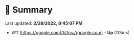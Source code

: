 # 📖 Summary
Last updated: **2/28/2022, 8:45:07 PM**

- `GET` [https://google.com](https://google.com) - **Up** (113ms)
